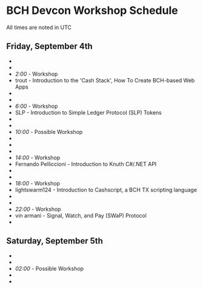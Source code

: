 # BCH Devcon Workshop Schedule

All times are noted in UTC

## Friday, September 4th

*
*
* _2:00_ - Workshop
* trout - Introduction to the 'Cash Stack', How To Create BCH-based Web Apps
*
*
* _6:00_ - Workshop
* SLP - Introduction to Simple Ledger Protocol (SLP) Tokens
*
*
* _10:00_ - Possible Workshop
*
*
*
* _14:00_ - Workshop
* Fernando Pelliccioni - Introduction to Knuth C#/.NET API
*
*
* _18:00_ - Workshop
* lightswarm124 - Introduction to Cashscript, a BCH TX scripting language
*
*
* _22:00_ - Workshop
* vin armani - Signal, Watch, and Pay (SWaP) Protocol
*

## Saturday, September 5th

*
*
* _02:00_ - Possible Workshop
*
*
